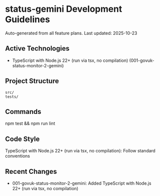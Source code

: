 # status-gemini Development Guidelines

Auto-generated from all feature plans. Last updated: 2025-10-23

## Active Technologies

- TypeScript with Node.js 22+ (run via tsx, no compilation) (001-govuk-status-monitor-2-gemini)

## Project Structure

```text
src/
tests/
```

## Commands

npm test && npm run lint

## Code Style

TypeScript with Node.js 22+ (run via tsx, no compilation): Follow standard conventions

## Recent Changes

- 001-govuk-status-monitor-2-gemini: Added TypeScript with Node.js 22+ (run via tsx, no compilation)

<!-- MANUAL ADDITIONS START -->
<!-- MANUAL ADDITIONS END -->
